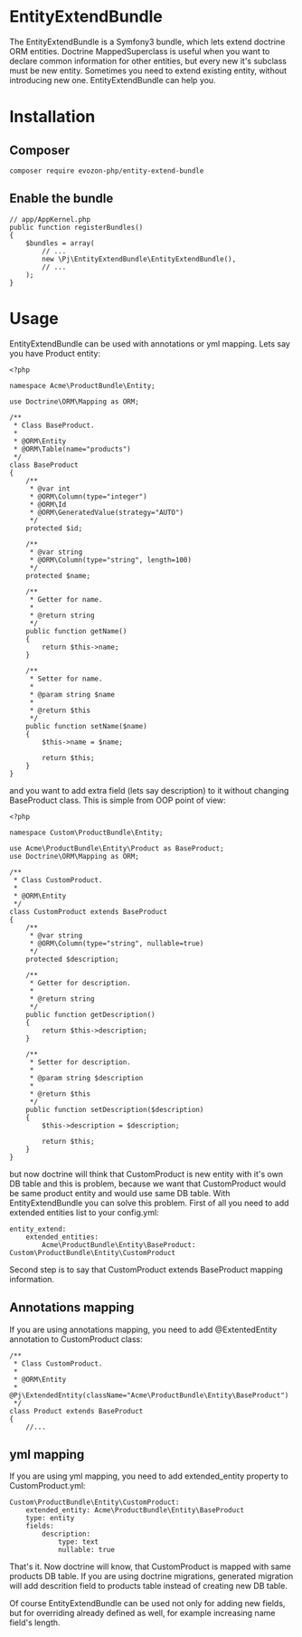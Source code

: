 # EntityExtendBundle

The EntityExtendBundle is a Symfony3 bundle, which lets extend doctrine ORM entities. Doctrine MappedSuperclass is useful when you want to declare common information for other entities, but every new it's subclass must be new entity. Sometimes you need to extend existing entity, without introducing new one. EntityExtendBundle can help you.

# Installation
## Composer
``` composer require evozon-php/entity-extend-bundle ```
## Enable the bundle
```
// app/AppKernel.php
public function registerBundles()
{
    $bundles = array(
        // ...
        new \Pj\EntityExtendBundle\EntityExtendBundle(),
        // ...
    );
}
```

# Usage
EntityExtendBundle can be used with annotations or yml mapping. Lets say you have Product entity:
```
<?php

namespace Acme\ProductBundle\Entity;

use Doctrine\ORM\Mapping as ORM;

/**
 * Class BaseProduct.
 *
 * @ORM\Entity
 * @ORM\Table(name="products")
 */
class BaseProduct
{
    /**
     * @var int
     * @ORM\Column(type="integer")
     * @ORM\Id
     * @ORM\GeneratedValue(strategy="AUTO")
     */
    protected $id;

    /**
     * @var string
     * @ORM\Column(type="string", length=100)
     */
    protected $name;

    /**
     * Getter for name.
     *
     * @return string
     */
    public function getName()
    {
        return $this->name;
    }

    /**
     * Setter for name.
     *
     * @param string $name
     *
     * @return $this
     */
    public function setName($name)
    {
        $this->name = $name;
        
        return $this;
    }
}
```
and you want to add extra field (lets say description) to it without changing BaseProduct class. This is simple from OOP point of view:
```
<?php

namespace Custom\ProductBundle\Entity;

use Acme\ProductBundle\Entity\Product as BaseProduct;
use Doctrine\ORM\Mapping as ORM;

/**
 * Class CustomProduct.
 *
 * @ORM\Entity
 */
class CustomProduct extends BaseProduct
{
    /**
     * @var string
     * @ORM\Column(type="string", nullable=true)
     */
    protected $description;
    
    /**
     * Getter for description.
     *
     * @return string
     */
    public function getDescription()
    {
        return $this->description;
    }

    /**
     * Setter for description.
     *
     * @param string $description
     *
     * @return $this
     */
    public function setDescription($description)
    {
        $this->description = $description;
        
        return $this;
    }
}
```
but now doctrine will think that CustomProduct is new entity with it's own DB table and this is problem, because we want that CustomProduct would be same product entity and would use same DB table. With EntityExtendBundle you can solve this problem. First of all you need to add extended entities list to your config.yml:
```
entity_extend:
    extended_entities:
        Acme\ProductBundle\Entity\BaseProduct: Custom\ProductBundle\Entity\CustomProduct
```
Second step is to say that CustomProduct extends BaseProduct mapping information.

## Annotations mapping
If you are using annotations mapping, you need to add @ExtentedEntity annotation to CustomProduct class:
```
/**
 * Class CustomProduct.
 *
 * @ORM\Entity
 * @Pj\ExtendedEntity(className="Acme\ProductBundle\Entity\BaseProduct")
 */
class Product extends BaseProduct
{
    //...
```

## yml mapping
If you are using yml mapping, you need to add extended_entity property to CustomProduct.yml:
```
Custom\ProductBundle\Entity\CustomProduct:
    extended_entity: Acme\ProductBundle\Entity\BaseProduct
    type: entity
    fields:
        description:
            type: text
            nullable: true
```

That's it. Now doctrine will know, that CustomProduct is mapped with same products DB table. If you are using doctrine migrations, generated migration will add descrition field to products table instead of creating new DB table.

Of course EntityExtendBundle can be used not only for adding new fields, but for overriding already defined as well, for example increasing name field's length.
